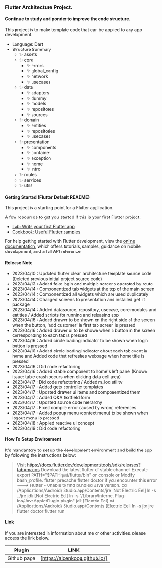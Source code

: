 ### Flutter Architecture Project.

#### Continue to study and ponder to improve the code structure.

This project is to make template code that can be applied to any app development.

- Language: Dart
- Structure Summary
  - ✨ assets
  - ✨ core
    - ✨ errors
    - ✨ global_config
    - ✨ network
    - ✨ usecases
  - ✨ data
    - ✨ adapters
    - ✨ dummy
    - ✨ models
    - ✨ repositores
    - ✨ sources
  - ✨ domain
    - ✨ entities
    - ✨ repositories
    - ✨ usecases
  - ✨ presentation
    - ✨ components
    - ✨ container
    - ✨ exception
    - ✨ home
    - ✨ intro
  - ✨ routes
  - ✨ services
  - ✨ utils

#### Getting Started (Flutter Default README)

This project is a starting point for a Flutter application.

A few resources to get you started if this is your first Flutter project:

- [Lab: Write your first Flutter app](https://docs.flutter.dev/get-started/codelab)
- [Cookbook: Useful Flutter samples](https://docs.flutter.dev/cookbook)

For help getting started with Flutter development, view the
[online documentation](https://docs.flutter.dev/), which offers tutorials,
samples, guidance on mobile development, and a full API reference.

#### Release Note

- 2023/04/10 : Updated flutter clean architecture template source code (Deleted previous initial project source code)
- 2023/04/13 : Added fake login and multiple screens operated by route
- 2023/04/14 : Componentized tab widgets at the top of the main screen
- 2023/04/14 : Componentized all widgets which are used duplicately
- 2023/04/14 : Changed screens to presentation and installed get_it package
- 2023/04/14 : Added datasource, repository, usecase, core modules and entities / Added scripts for running and releasing app
- 2023/04/16 : Added drawer to be shown on the right side of the screen when the button, 'add customer' in first tab screen is pressed
- 2023/04/16 : Added drawer ui to be shown when a button in the screen corresponding to each tab is pressed
- 2023/04/16 : Added circle loading indicator to be shown when login button is pressed
- 2023/04/16 : Added circle loading indicator about each tab event in home and Added code that refreshes webpage when home title is pressed
- 2023/04/16 : Did code refactoring
- 2023/04/16 : Added xtable component to home's left panel (Known issue: table crash occurs when clicking data cell area)
- 2023/04/17 : Did code refactoring / Added m_log utility
- 2023/04/17 : Added getx controller templates
- 2023/04/17 : Updated drawer ui items and componentized them
- 2023/04/17 : Added Q&A textfield form
- 2023/04/17 : Updated source code hierarchy
- 2023/04/17 : Fixed compile error caused by wrong references
- 2023/04/17 : Added popup menu (context menu) to be shown when logout menu is pressed
- 2023/04/18 : Applied reactive ui concept
- 2023/04/19 : Did code refactoring

#### How To Setup Environment

It's mandantory to set up the development environment and build the app by following the instructions below:

> Visit https://docs.flutter.dev/development/tools/sdk/releases?tab=macos
> Download the latest flutter of stable channel.
> Execute export PATH="\$PATH:`pwd`/flutter/bin" on console or Modify bash_profile.
> flutter precache
> flutter doctor
> if you encounter this error ---> Flutter - Unable to find bundled Java version.
> cd /Applications/Android\ Studio.app/Contents/jre
> [Not Electric Eel] ln -s ../jre jdk
> [Not Electric Eel] ln -s "/Library/Internet Plug-Ins/JavaAppletPlugin.plugin" jdk
> [Electric Eel] cd /Applications/Android\ Studio.app/Contents
> [Electric Eel] ln -s jbr jre
> flutter doctor
> flutter run

#### Link

If you are interested in information about me or other activities, please access the link below.

| Plugin      | LINK                           |
| ----------- | ------------------------------ |
| Github page | [https://aidenkoog.github.io/] |

